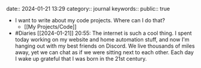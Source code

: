 date:: 2024-01-21 13:29 
category:: journal
keywords::
public:: true

- I want to write about my code projects. Where can I do that?
	- [[My Projects/Code]]
- #Diaries [[2024-01-21]] 20:55: The internet is such a cool thing. I spent today working on my website and home automation stuff, and now I'm hanging out with my best friends on Discord. We live thousands of miles away, yet we can chat as if we were sitting next to each other. Each day I wake up grateful that I was born in the 21st century.
